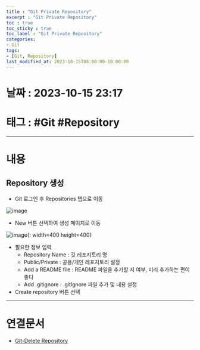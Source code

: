 ```yaml
---
title : "Git Private Repository"
excerpt : "Git Private Repository"
toc : true
toc_sticky : true
toc_label : "Git Private Repository"
categories:
- Git
tags:
- [Git, Repository]
last_modified_at: 2023-10-15T08:00:00-10:00:00
---
```


# 날짜 : 2023-10-15 23:17

# 태그 : #Git #Repository
---

# 내용

## Repository 생성
- Git 로그인 후 Repositories 탭으로 이동
  
![image](../../assets/images/Git-RepositoriesMain.png)
- New 버튼 선택하여 생성 페이지로 이동
  
![image](../../assets/images/Git-CreateRepository.png){: width=400 height=400}
- 필요한 정보 입력
	- Repository Name : 깃 레포지토리 명
	- Public/Private : 공용/개인 레포지토리 설정
	- Add a README file : README 파일을 추가할 지 여부, 미리 추가하는 편이 좋다
	- Add .gitignore : .gitIgnore 파일 추가 및 내용 설정
- Create repository 버튼 선택

---

# 연결문서
- [Git-Delete Repository](../../git/git-Git-Delete-Repository)